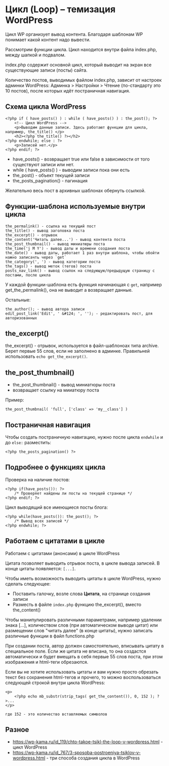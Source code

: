 # Цикл (Loop) &ndash; темизация WordPress
Цикл WP организует вывод контента. Благодаря шаблонам WP понимает какой контент надо вывести.

Рассмотрим функции цикла. Цикл находится внутри файла index.php, между шапкой и подвалом.

index.php содержит основной цикл, который выводит на экран все существующие записи (посты) сайта.

Количество постов, выводимых файлом index.php, зависит от настроек админки WordPress: Админка > Настройки > Чтение (по-стандарту это 10 постов), после которых идёт постраничная навигация.

## Схема цикла WordPress

    <?php if ( have_posts() ) : while ( have_posts() ) : the_post(); ?>
        <!-- Цикл WordPress -->
        <p>Выводим данные записи. Здесь работают функции для цикла, например, the_title() </p>
        <h2><?php the_title() ?></h2> 
    <?php endwhile; else : ?>
        <p>Записей нет.</p>
    <?php endif; ?>

- have_posts() - возвращает true или false в зависимости от того существуют записи или нет.
- while ( have_posts() ) - выводим записи пока они есть
- the_post() - объект текущей записи
- the_posts_pagination() - пагинация

Желательно весь пост в архивных шаблонах обернуть ссылкой.

## Функции-шаблона используемые внутри цикла

    the_permalink() - ссылка на текущий пост
    the_title() - вывод заголовка поста
    the_excerpt() - отрывок
    the_content('Читать далее...') - вывод контента поста
    the_post_thumbnail() - вывод миниатюры поста
    the_time('j M Y') - вывод даты и времени создания поста
    the_date() - вывод даты, работает 1 раз внутри шаблона, чтобы обойти нажно записачть через `get`
    the_category(', ') - вывод категории поста
    the_tags() - вывод меток (тегов) поста
    posts_nav_link() - вывод ссылок на следующую/предыдущую страницу с постами, после цикла

У каждой функции-шаблона есть функция начинающая с `get`, например get_the_permalink(), она не выводит а возвращает данные.

Остальные:

    the_author(); - вывод автора записи
    edit_post_link('Edit', ' &#124; ', ''); - редактировать пост, для авторизованных

## the_excerpt()
the_excerpt() - отрывок, используется в файл-шаблоноах типа archive. Берет первые 55 слов, если не заполнено в админке. Правильней использовать `echo get_the_excerpt()`.

## the_post_thumbnail()
- the_post_thumbnail() - вывод миниатюры поста
- возвращает ссылку на мииатюру поста

Пример:

    the_post_thumbnail( 'full', ['class' => 'my__class'] )

## Постраничная навигация
Чтобы создать постраничную навигацию, нужно после цикла `endwhile` и до `else:` разместить:

    <?php the_posts_pagination() ?>

## Подробнее о функциях цикла
Проверка на наличие постов:

    <?php if(have_posts()): ?>
        /* Проверяет найдены ли посты на текущей странице */
    <?php endif; ?>

Цикл выводящий все имеющиеся посты блога:

    <?php while(have_posts()): the_post(); ?>
        /* Вывод всех записей */
    <?php endwhile; ?>

## Работаем с цитатами в цикле
Работаем с цитатами (анонсами) в цикле WordPress

Цитата позволяет выводить отрывок поста, в цикле вывода записей. В конце цитаты появляется: `[...]`.

Чтобы иметь возможность выводить цитаты в цикле WordPress, нужно сделать следующее:

- Поставить галочку, возле слова **Цитата**, на странице создания записи
- Разместь в файле `index.php` функцию the_excerpt(), вместо the_content()

Чтобы манипулировать различными параметрами, например удалении знака [...], количеством слов (при автоматическом выводе цитат) или размещении слов "читать далее" (в конце цитаты), нужно записать различные функции в файл functions.php

При создании поста, автор должен самостоятельно, вписывать цитату в специальное поле. Если же цитата не вписана, то она создастся автоматически и будет вмещать в себя первые 55 слов поста, при этом изображения и html-теги обрезаются.

Eсли вы не хотите использовать цитаты и вам нужно просто обрезать текст без сохранения html-тегов и прочего, то можно воспользоваться следующей строкой внутри цикла WordPress:</p>

    <p>
        <?php echo mb_substr(strip_tags( get_the_content()), 0, 152 ); ?>...
    </p>
    
    где 152 - это количество вставляемых символов

## Разное
- https://wp-kama.ru/id_119/chto-takoe-tsikl-the-loop-v-wordpress.html - цикл WordPress
- https://wp-kama.ru/id_767/3-sposoba-postroeniya-tsiklov-v-wordpress.html - три способа создания цикла в WordPress
